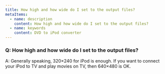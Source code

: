 ```yaml
---
title: How high and how wide do I set to the output files?
metaItems:
  - name: description
    content: How high and how wide do I set to the output files?
  - name: keywords
    content: DVD to iPod converter
---
```


### Q: How high and how wide do I set to the output files?

A: Generally speaking, 320×240 for iPod is enough. If you want to connect your iPod to TV and play movies on TV, then 640×480 is OK.
